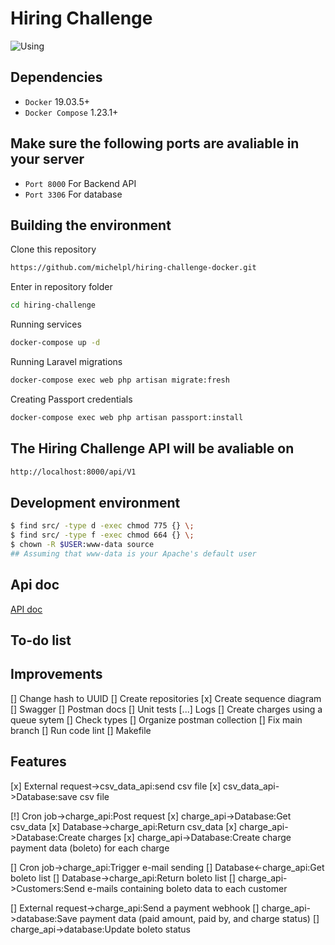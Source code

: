 # Hiring Challenge

![Using](https://#.gif)

## Dependencies

*   ``Docker`` 19.03.5+
*   ``Docker Compose`` 1.23.1+

## Make sure the following ports are avaliable in your server

*   ``Port 8000`` For Backend API
*   ``Port 3306`` For database

## Building the environment

Clone this repository

```bash
https://github.com/michelpl/hiring-challenge-docker.git
```

Enter in repository folder

```bash
cd hiring-challenge
```

Running services
```bash
docker-compose up -d
```

Running Laravel migrations
```bash
docker-compose exec web php artisan migrate:fresh
```

Creating Passport credentials
```bash
docker-compose exec web php artisan passport:install
```

## The Hiring Challenge API will be avaliable on
```bash
http://localhost:8000/api/V1
```

## Development environment

```bash
$ find src/ -type d -exec chmod 775 {} \;
$ find src/ -type f -exec chmod 664 {} \;
$ chown -R $USER:www-data source
## Assuming that www-data is your Apache's default user
```

## Api doc
[API doc](https://#)

## To-do list

## Improvements

[] Change hash to UUID
[] Create repositories
[x] Create sequence diagram
[] Swagger
[] Postman docs
[] Unit tests
[...] Logs
[] Create charges using a queue sytem
[] Check types
[] Organize postman collection
[] Fix main branch
[] Run code lint
[] Makefile

## Features

[x] External request->csv_data_api:send csv file
[x] csv_data_api->Database:save csv file

[!] Cron job->charge_api:Post request
[x] charge_api->Database:Get csv_data
[x] Database->charge_api:Return csv_data
[x] charge_api->Database:Create charges 
[x] charge_api->Database:Create charge payment data (boleto) for each charge

[] Cron job->charge_api:Trigger e-mail sending
[] Database<-charge_api:Get boleto list
[] Database->charge_api:Return boleto list
[] charge_api->Customers:Send e-mails containing boleto data to each customer

[] External request->charge_api:Send a payment webhook
[] charge_api->database:Save payment data (paid amount, paid by, and charge status)
[] charge_api->database:Update boleto status
